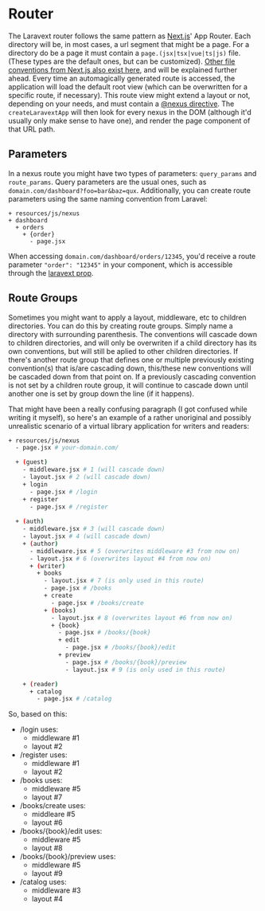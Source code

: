 # Router

The Laravext router follows the same pattern as [Next.js](https://nextjs.org/)' App Router. Each directory will be, in most cases, a url segment that might be a page. For a directory do be a page it must contain a `page.(jsx|tsx|vue|ts|js)` file. (These types are the default ones, but can be customized). [Other file conventions from Next.js also exist here](/concepts/file-conventions), and will be explained further ahead. Every time an automagically generated route is accessed, the application will load the default root view (which can be overwritten for a specific route, if necessary). This route view might extend a layout or not, depending on your needs, and must contain a [@nexus directive](/tools/blade-directives). The `createLaravextApp` will then look for every nexus in the DOM (although it'd usually only make sense to have one), and render the page component of that URL path.

## Parameters

In a nexus route you might have two types of parameters: `query_params` and `route_params`. Query parameters are the usual ones, such as `domain.com/dashboard?foo=bar&baz=qux`. Additionally, you can create route parameters using the same naming convention from Laravel:

```
+ resources/js/nexus
+ dashboard
  + orders
    + {order}
      - page.jsx
```

When accessing `domain.com/dashboard/orders/12345`, you'd receive a route parameter `"order": "12345"` in your component, which is accessible through the [laravext prop](/concepts/laravext-prop).

## Route Groups

Sometimes you might want to apply a layout, middleware, etc to children directories. You can do this by creating route groups. Simply name a directory with surrounding parenthesis. The conventions will cascade down to children directories, and will only be overwriten if a child directory has its own conventions, but will still be aplied to other children directories. If there's another route group that defines one or multiple previously existing convention(s) that is/are cascading down, this/these new conventions will be cascaded down from that point on. If a previously cascading convention is not set by a children route group, it will continue to cascade down until another one is set by group down the line (if it happens). 

That might have been a really confusing paragraph (I got confused while writing it myself), so here's an example of a rather unoriginal and possibly unrealistic scenario of a virtual library application for writers and readers:

```bash
+ resources/js/nexus
  - page.jsx # your-domain.com/

  + (guest)
    - middleware.jsx # 1 (will cascade down)
    - layout.jsx # 2 (will cascade down)
    + login
      - page.jsx # /login
    + register
      - page.jsx # /register
  
  + (auth)
    - middleware.jsx # 3 (will cascade down)
    - layout.jsx # 4 (will cascade down)
    + (author)
      - middleware.jsx # 5 (overwrites middleware #3 from now on)
      - layout.jsx # 6 (overwrites layout #4 from now on)
      + (writer)
        + books
          - layout.jsx # 7 (is only used in this route)
          - page.jsx # /books
          + create
            - page.jsx # /books/create
          + (books)
            - layout.jsx # 8 (overwrites layout #6 from now on)
            + {book}
              - page.jsx # /books/{book}
              + edit
                - page.jsx # /books/{book}/edit
              + preview
                - page.jsx # /books/{book}/preview
                - layout.jsx # 9 (is only used in this route)

    + (reader)
      + catalog
        - page.jsx # /catalog

```

So, based on this:
- /login uses:
  - middleware #1
  - layout #2
- /register uses:
  - middleware #1
  - layout #2
- /books uses:
  - middleware #5
  - layout #7
- /books/create uses:
  - middleare #5
  - layout #6
- /books/{book}/edit uses:
  - middleware #5
  - layout #8
- /books/{book}/preview uses:
  - middleware #5
  - layout #9
- /catalog uses:
  - middleware #3
  - layout #4

